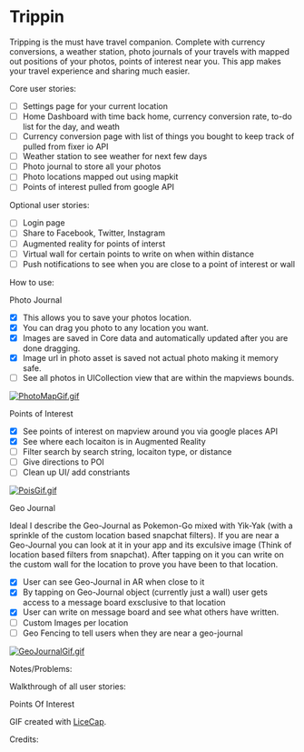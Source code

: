 # Trippin

Tripping is the must have travel companion. Complete with currency conversions, a weather station, photo journals of your travels with mapped out positions of your photos, points of interest near you. This app makes your travel experience and sharing much easier.

Core user stories:

 * [ ] Settings page for your current location
 * [ ] Home Dashboard with time back home, currency conversion rate, to-do list for the day, and weath
 * [ ] Currency conversion page with list of things you bought to keep track of pulled from fixer io API
 * [ ] Weather station to see weather for next few days
 * [ ] Photo journal to store all your photos
 * [ ] Photo locations mapped out using mapkit
 * [ ] Points of interest pulled from google API
 
Optional user stories:
 * [ ] Login page
 * [ ] Share to Facebook, Twitter, Instagram
 * [ ] Augmented reality for points of interst
 * [ ] Virtual wall for certain points to write on when within distance
 * [ ] Push notifications to see when you are close to a point of interest or wall

How to use:

Photo Journal
 * [x] This allows you to save your photos location. 
 * [x] You can drag you photo to any location you want.
 * [x] Images are saved in Core data and automatically updated after you are done dragging.
 * [x] Image url in photo asset is saved not actual photo making it memory safe.
 * [ ] See all photos in UICollection view that are within the mapviews bounds.

[![PhotoMapGif.gif](https://s14.postimg.org/5g17evg1t/Photo_Map_Gif.gif)](https://postimg.org/image/uytjrvzlp/)

Points of Interest
 * [x] See points of interest on mapview around you via google places API
 * [x] See where each locaiton is in Augmented Reality
 * [ ] Filter search by search string, locaiton type, or distance
 * [ ] Give directions to POI
 * [ ] Clean up UI/ add constriants

[![PoisGif.gif](https://s29.postimg.org/ewoo9fy2v/Pois_Gif.gif)](https://postimg.org/image/nrpijymv7/)

Geo Journal

Ideal I describe the Geo-Journal as Pokemon-Go mixed with Yik-Yak (with a sprinkle of the custom location based snapchat filters). If you are near a Geo-Journal you can look at it in your app and its exculsive image (Think of location based filters from snapchat). After tapping on it you can write on the custom wall for the location to prove you have been to that location.
 * [x] User can see Geo-Journal in AR when close to it
 * [x] By tapping on Geo-Journal object (currently just a wall) user gets access to a message board exsclusive to that location
 * [x] User can write on message board and see what others have written.
 * [ ] Custom Images per location
 * [ ] Geo Fencing to tell users when they are near a geo-journal

[![GeoJournalGif.gif](https://s22.postimg.org/qs6igvs0h/Geo_Journal_Gif.gif)](https://postimg.org/image/ltj02co7h/)
 
Notes/Problems:



Walkthrough of all user stories:

Points Of Interest




GIF created with [LiceCap](http://www.cockos.com/licecap/).

Credits: 


